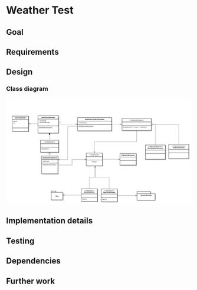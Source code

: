 # Weather Test

## Goal

## Requirements

## Design

### Class diagram

![Alt text](/doc/class_diagram_weather_test.png "Class diagram")

## Implementation details

## Testing

## Dependencies

## Further work



